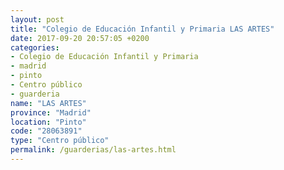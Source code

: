 ```yaml
---
layout: post
title: "Colegio de Educación Infantil y Primaria LAS ARTES"
date: 2017-09-20 20:57:05 +0200
categories:
- Colegio de Educación Infantil y Primaria
- madrid
- pinto
- Centro público
- guarderia
name: "LAS ARTES"
province: "Madrid"
location: "Pinto"
code: "28063891"
type: "Centro público"
permalink: /guarderias/las-artes.html
---
```

